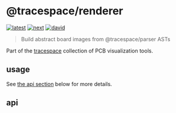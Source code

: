 # @tracespace/renderer

[![latest][@tracespace/plotter-latest-badge]][npm]
[![next][@tracespace/plotter-next-badge]][npm-next]
[![david][@tracespace/plotter-david-badge]][david]

> Build abstract board images from @tracespace/parser ASTs

Part of the [tracespace][] collection of PCB visualization tools.

[tracespace]: https://github.com/tracespace/tracespace
[npm]: https://www.npmjs.com/package/@tracespace/plotter
[npm-next]: https://www.npmjs.com/package/@tracespace/plotter/v/next
[david]: https://david-dm.org/tracespace/tracespace?path=packages/plotter
[@tracespace/plotter-latest-badge]: https://flat.badgen.net/npm/v/@tracespace/plotter
[@tracespace/plotter-next-badge]: https://flat.badgen.net/npm/v/@tracespace/plotter/next
[@tracespace/plotter-david-badge]: https://flat.badgen.net/david/dep/tracespace/tracespace/packages/plotter

## usage

See [the api section](#api) below for more details.

## api
